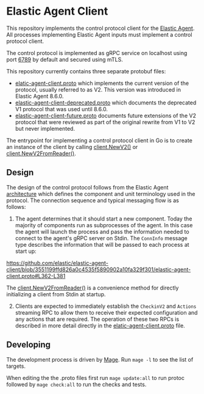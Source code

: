 # Elastic Agent Client
This repository implements the control protocol client for the [Elastic Agent](https://github.com/elastic/elastic-agent).
All processes implementing Elastic Agent inputs must implement a control protocol client.

The control protocol is implemented as gRPC service on localhost using port [6789](https://github.com/cmacknz/elastic-agent/blob/67313b282156f56010ea9ee236b3291cb1fea5ff/elastic-agent.yml#L167-L168) by default and secured using mTLS.

This repository currently contains three separate protobuf files:

* [elatic-agent-client.proto](https://github.com/elastic/elastic-agent-client/blob/main/elastic-agent-client.proto) which implements the current
version of the protocol, usually referred to as V2. This version was introduced in Elastic Agent 8.6.0.
* [elastic-agent-client-deprecated.proto](https://github.com/elastic/elastic-agent-client/blob/main/elastic-agent-client-deprecated.proto) which documents
the deprecated V1 protocol that was used until 8.6.0.
* [elastic-agent-client-future.proto](https://github.com/elastic/elastic-agent-client/blob/main/elastic-agent-client-future.proto) documents future extensions
of the V2 protocol that were reviewed as part of the original rewrite from V1 to V2 but never implemented.

The entrypoint for implementing a control protocol client in Go is to create an instance of the client by calling [client.NewV2()](https://github.com/elastic/elastic-agent-client/blob/c699c976fa3092435985dd633c1ed7807a753e74/pkg/client/client_v2.go#L224) or [client.NewV2FromReader()](https://github.com/cmacknz/elastic-agent-client/blob/3551199ffd826a0c4535f5890902a10fa329f301/pkg/client/reader.go#L66).

## Design
The design of the control protocol follows from the Elastic Agent [architecture](https://github.com/elastic/elastic-agent/blob/main/docs/architecture.md) which
defines the component and unit terminology used in the protocol. The connection sequence and typical messaging flow is as follows:

1. The agent determines that it should start a new component. Today the majority of components run as subprocesses of the agent. In this case the agent
will launch the process and pass the information needed to connect to the agent's gRPC server on Stdin. The `ConnInfo` message type describes the information
that will be passed to each process at start up:

https://github.com/elastic/elastic-agent-client/blob/3551199ffd826a0c4535f5890902a10fa329f301/elastic-agent-client.proto#L362-L381

The [client.NewV2FromReader()](https://github.com/cmacknz/elastic-agent-client/blob/3551199ffd826a0c4535f5890902a10fa329f301/pkg/client/reader.go#L66) is a
convenience method for directly initializing a client from Stdin at startup.

2. Clients are expected to immediately establish the `CheckinV2` and `Actions` streaming RPC to allow them to receive their expected configuration and any
actions that are required. The operation of these two RPCs is described in more detail directly in the [elatic-agent-client.proto](https://github.com/elastic/elastic-agent-client/blob/main/elastic-agent-client.proto) file.

## Developing

The development process is driven by [Mage](https://magefile.org/). Run `mage -l` to see the list of targets.

When editing the the .proto files first run `mage update:all` to run protoc followed by `mage check:all` to run the checks and tests.